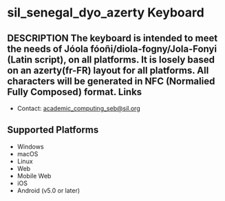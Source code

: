 sil_senegal_dyo_azerty Keyboard
=====================

__DESCRIPTION__
The keyboard is intended to meet the needs of Jóola fóoñi/diola-fogny/Jola-Fonyi (Latin script), on all platforms.
It is losely based on an azerty(fr-FR) layout for all platforms.
All characters will be generated in NFC (Normalied Fully Composed) format.
Links
-----

 * Contact:  academic_computing_seb@sil.org

Supported Platforms
-------------------
 * Windows
 * macOS
 * Linux
 * Web
 * Mobile Web
 * iOS
 * Android (v5.0 or later)
